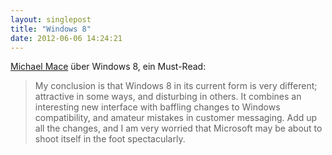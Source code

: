 ```yaml
---
layout: singlepost
title: "Windows 8"
date: 2012-06-06 14:24:21
---
```

[Michael Mace](http://mobileopportunity.blogspot.de/2012/05/fear-and-loathing-and-windows-8.html) über Windows 8, ein Must-Read:
> My conclusion is that Windows 8 in its current form is very different; attractive in some ways, and disturbing in others.  It combines an interesting new interface with baffling changes to Windows compatibility, and amateur mistakes in customer messaging.  Add up all the changes, and I am very worried that Microsoft may be about to shoot itself in the foot spectacularly.

